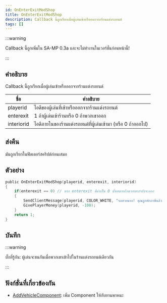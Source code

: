 ```yaml
---
id: OnEnterExitModShop
title: OnEnterExitModShop
description: Callback นี้ถูกเรียกเมื่อผู้เล่นเข้าหรือออกจากร้านแต่งรถยนต์
tags: []
---
```


:::warning

Callback นี้ถูกเพิ่มใน SA-MP 0.3a และจะไม่ทำงานในเวอร์ชั่นก่อนหน้านี้!

:::

## คำอธิบาย

Callback นี้ถูกเรียกเมื่อผู้เล่นเข้าหรือออกจากร้านแต่งรถยนต์

| ชื่อ         | คำอธิบาย                                                                  |
| ---------- | ---------------------------------------------------------------------------- |
| playerid   | ไอดีของผู้เล่นที่เข้าหรือออกจากร้านแต่งรถยนต์                                           |
| enterexit  | 1 ถ้าผู้เล่นเข้าร้านหรือ 0 ถ้าพวกเขาออก                                               |
| interiorid | ไอดีภายในของร้านแต่งรถยนต์ที่ผู้เล่นเข้ามา (หรือ 0 ถ้าออกไป)                             |

## ส่งคืน

มันถูกเรียกในฟิลเตอร์สคริปต์ก่อนเสมอ

## ตัวอย่าง

```c
public OnEnterExitModShop(playerid, enterexit, interiorid)
{
    if(enterexit == 0) // หาก enterexit มีค่าเป็น 0 นั้นหมายถึงพวกเขากำลังจะออก
    {
        SendClientMessage(playerid, COLOR_WHITE, "รถสวยมาก! คุณถูกหักภาษีแล้ว $100");
        GivePlayerMoney(playerid, -100);
    }
    return 1;
}
```

## บันทึก

:::warning

บั๊กที่รู้กัน: ผู้เล่นจะชนกันเมื่อพวกเขาเข้าไปในร้านแต่งรถยนต์เดียวกัน

:::

## ฟังก์ชั่นที่เกี่ยวข้องกัน

- [AddVehicleComponent](../../scripting/functions/AddVehicleComponent.md): เพิ่ม Component ให้กับยานพาหนะ
